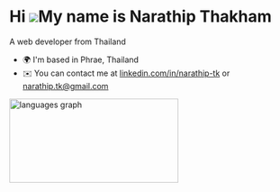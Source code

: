 # Hi ![](https://user-images.githubusercontent.com/18350557/176309783-0785949b-9127-417c-8b55-ab5a4333674e.gif)My name is Narathip Thakham

A web developer from Thailand

- 🌍 I'm based in Phrae, Thailand
- ✉️ You can contact me at [linkedin.com/in/narathip-tk](https://www.linkedin.com/in/narathip-tk/) or [narathip.tk@gmail.com](mailto:narathip.tk@gmail.com)

<div align="left">
  <img src="https://github-readme-stats.vercel.app/api/top-langs?username=narathip99&locale=en&hide_title=false&layout=compact&card_width=320&langs_count=5&theme=dracula&hide_border=false" width="300" height="149" alt="languages graph"  />
</div>
